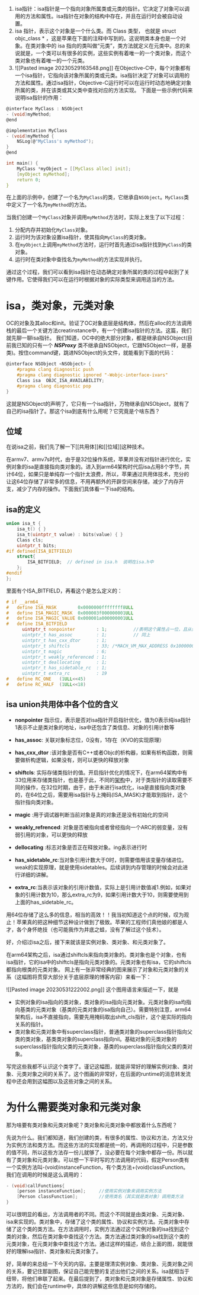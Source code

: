 1. isa指针：isa指针是一个指向对象所属类或元类的指针。它决定了对象可以调用的方法和属性。isa指针在对象的结构中存在，并且在运行时会被自动设置。
2. isa 指针，表示这个对象是一个什么类。而 Class 类型， 也就是 struct objc_class * ，这是苹果在下面的注释中写到的。这说明类本身也是一个对象。在类对象中的 isa 指向的类叫做“元类”，类方法就定义在元类中。总的来说就是，一个类可以有很多的实例，这些实例有着唯一的一个类对象，而这个类对象也有着唯一的一个元类。
3. ![[Pasted image 20230529163548.png]]
在Objective-C中，每个对象都有一个isa指针，它指向该对象所属的类或元类。isa指针决定了对象可以调用的方法和属性。通过isa指针，Objective-C运行时可以在运行时动态地确定对象所属的类，并在该类或其父类中查找对应的方法实现。
下面是一些示例代码来说明isa指针的作用：
```c
@interface MyClass : NSObject
- (void)myMethod;
@end

@implementation MyClass
- (void)myMethod {
    NSLog(@"MyClass's myMethod");
}
@end

int main() {
    MyClass *myObject = [[MyClass alloc] init];
    [myObject myMethod];
    return 0;
}

```
在上面的示例中，创建了一个名为`MyClass`的类，它继承自`NSObject`。`MyClass`类中定义了一个名为`myMethod`的方法。

当我们创建一个`MyClass`对象并调用`myMethod`方法时，实际上发生了以下过程：

1. 分配内存并初始化`MyClass`对象。
2. 运行时为该对象设置isa指针，使其指向`MyClass`的类对象。
3. 在`myObject`上调用`myMethod`方法时，运行时首先通过isa指针找到`MyClass`的类对象。
4. 运行时在类对象中查找名为`myMethod`的方法实现并执行。

通过这个过程，我们可以看到isa指针在动态确定对象所属的类的过程中起到了关键作用。它使得我们可以在运行时根据对象的实际类型来调用适当的方法。
# isa，类对象，元类对象
OC的对象及其alloc和init。验证了OC对象底层是结构体，然后在alloc的方法调用栈的最后一个关键方法creatinstance中，有一个创建isa指针的方法。这篇，我们就先聊一聊isa指针。
我们知道，OC中的绝大部分对象，都是继承自NSObject(目前我已知的只有一个 _**NSProxy**_ 类不继承自NSObject，它跟NSObject一样，是基类)。按住command键，跳进NSObject的头文件，就能看到下面的代码：
```c
@interface NSObject <NSObject> {
    #pragma clang diagnostic push 
    #pragma clang diagnostic ignored "-Wobjc-interface-ivars"
    Class isa  OBJC_ISA_AVAILABILITY;
    #pragma clang diagnostic pop
}
```
这就是NSObject的声明了，它只有一个isa指针，万物继承自NSObject，就有了自己的isa指针了。那这个isa到底有什么用呢？它究竟是个啥东西？
## 位域
在说isa之前，我们先了解一下[[共用体]]和[[位域]]这种技术。

在armv7、armv7s时代，由于是32位操作系统，苹果并没有对指针进行优化，实例对象的isa是直接指向类对象的。进入到arm64架构时代后isa占用8个字节，共计64位，如果只是单纯存一个指针太浪费，所以，苹果通过共用体技术，充分的让这64位存储了非常多的信息，不用再额外的开辟空间来存储，减少了内存开支，减少了内存的操作。下面我们具体看一下isa的结构。
## isa的定义
```c
union isa_t {
    isa_t() { }
    isa_t(uintptr_t value) : bits(value) { }
    Class cls;
    uintptr_t bits;
#if defined(ISA_BITFIELD)
    struct{
        ISA_BITFIELD;  // defined in isa.h  说明在isa.h中
    };
#endif
};

```
里面有个ISA_BITFIELD，再看这个是怎么定义的：
```c
# if __arm64__
#   define ISA_MASK        0x0000000ffffffff8ULL
#   define ISA_MAGIC_MASK  0x000003f000000001ULL
#   define ISA_MAGIC_VALUE 0x000001a000000001ULL
#   define ISA_BITFIELD                                                      \
      uintptr_t nonpointer        : 1;          //表明这个属性占一位，且从低位开始\
      uintptr_t has_assoc         : 1;          // 同上                       \
      uintptr_t has_cxx_dtor      : 1;                                       \
      uintptr_t shiftcls          : 33; /*MACH_VM_MAX_ADDRESS 0x1000000000*/ \
      uintptr_t magic             : 6;                                       \
      uintptr_t weakly_referenced : 1;                                       \
      uintptr_t deallocating      : 1;                                       \
      uintptr_t has_sidetable_rc  : 1;                                       \
      uintptr_t extra_rc          : 19
#   define RC_ONE   (1ULL<<45)
#   define RC_HALF  (1ULL<<18)

```
## isa union共用体中各个位的含义
- **nonpointer** 指示位，表示是否对isa指针开启指针优化，值为0表示纯isa指针 1表示不止是类对象的地址，isa中还包含了类信息、对象的引用计数等
    
- **has_assoc**: 关联对象标志位，0没有，1存在（KVO的实现原理）
    
- **has_cxx_dtor** :该对象是否有C++或者Objc的析构器，如果有析构函数，则需要做析构逻辑，如果没有，则可以更快的释放对象
    
- **shiftcls**: 实际存储类指针的值。开启指针优化的情况下，在arm64架构中有33位用来存储类指针，也是基于此，不同的[架构](https://link.juejin.cn/?target=https%3A%2F%2Fwww.jianshu.com%2Fp%2Fc155c06185cb "https://www.jianshu.com/p/c155c06185cb")中，对于类指针的读取需要不同的操作，在32位时期，由于，由于未进行isa优化，isa是直接指向类对象的，在64位之后，需要用isa指针与上掩码(ISA_MASK)才能取到指针，这个指针指向类对象。
    
- **magic** :用于调试器判断当前对象是真的对象还是没有初始化的空间
    
- **weakly_refrenced**: 对象是否被指向或者曾经指向一个ARC的弱变量，没有弱引用的对象，可以更快的释放
    
- **dellocating** :标志对象是否正在释放对象。ing表示进行时
    
- **has_sidetable_rc**:当对象引用计数大于0时，则需要借用该变量存储进位。weak的实现原理，就是使用sidetables。后续讲到内存管理的时候会对此进行详细的讲解。
    
- **extra_rc**:当表示该对象的引用计数值，实际上是引用计数值减1.例如，如果对象的引用计数为10，那么extra_rc为9，如果引用计数大于10，则需要使用到上面的has_sidetable_rc。
    

用64位存储了这么多的信息，相当的高效！！我当初知道这个点的时候，叹为观止！苹果真的把这种细节这种设计做到了极致。苹果的工程师们真他娘的都是人才，各个身怀绝技（也可能我作为井底之蛙，没有了解过这个技术）。

好，介绍过isa之后，接下来就该是实例对象、类对象、和元类对象了。

在arm64架构之后，isa通过shiftcls来指向类对象的。类对象也是个对象，也有isa指针，它的isa中的shiftcls是指向元类对象的。元类对象也有isa，它的shiftcls都指向根类的元类对象。 网上有一张非常经典的图来展示了对象和元类对象的关系（这幅图将贯穿大部分关于底层原理的博客内容）来看一下：

  ![[Pasted image 20230531222002.png]]
  这个图用语言来描述一下，就是

- 实例对象的isa指向的类对象，类对象的isa指向元类对象。元类对象的isa均指向基类的元类对象（基类的元类对象的isa指向自己）。需要特别注意，arm64架构后，isa不直接指向，需要先用掩码取出shift_cls指针，这个是实际的指向关系的指针。
- 类对象和元类对象中有superclass指针，普通类对象的superclass指针指向父类的类对象，基类类对象的superclass指向nil。基础对象的元类对象的superclass指针指向父类的元类对象，基类的superclass指针指向父类的类对象。

写完这些我都不认识这个类字了。谨记这幅图，就能非常好的理解实例对象、类对象、元类对象之间的关系了。这个图画的非常好，在后面的runtime的消息转发流程中还会用到这幅图以及这些对象之间的关系。
# 为什么需要类对象和元类对象
那为啥要有类对象和元类对象呢？类对象和元类对象中都放着什么东西呢？

先说为什么。我们都知道，我们创建的类，有很多的属性、协议和方法，方法又分为实例方法和类方法。而这些方法的实现都是统一的，再调用的过程中，只是参数的值不同，所以这些方法存一份儿就够了，没必要在每个对象中都存一份。所以就有了类对象和元类对象。可以想一下平时写的方法调用的代码，假定Person类有一个实例方法叫-(void)instanceFunction，有个类方法+(void)classFunction。我们在调用的时候是这么调用的：
```c
- (void)callFunctions{
    [person instanceFunction];     //使用实例对象来调用实例方法
    [Person classFunction];        //使用类名（其实就是类对象）调用类方法
}

```
可以很明显的看出，方法调用者的不同。而这个不同就是由类对象、元类对象、isa来实现的。类对象中，存储了这个类的属性、协议和实例方法。元类对象中存储了这个类的类方法。在方法调用时，实例方法通过这个实例对象的isa找到这个类的对象，然后在类对象中查找这个方法。类方法通过类对象的isa找到这个类的元类对象，在元类对象中查找这个方法。通过这样的描述，结合上面的图，就能很好的理解isa指针、类对象和元类对象了。

好，简单的来总结一下今天的内容。主要是理清实例对象、类对象、元类对象之间的关系，要记住那副图，保证自己能完整的复述出他们之间的关系。isa就相当于纽带，将他们串联了起来。在最后提到了，类对象和元类对象是存储属性、协议和方法的，我们会在runtime中，具体的讲解这些信息是如何存储的。